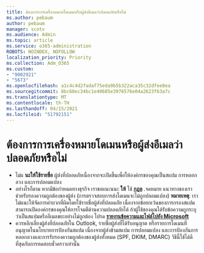 ```yaml
---
title: ต้องการการเครื่องหมายโดเมนหรือผู้ส่งอีเมลว่าปลอดภัยหรือไม่
ms.author: pebaum
author: pebaum
manager: scotv
ms.audience: Admin
ms.topic: article
ms.service: o365-administration
ROBOTS: NOINDEX, NOFOLLOW
localization_priority: Priority
ms.collection: Adm_O365
ms.custom:
- "9002921"
- "5673"
ms.openlocfilehash: a1c4c4d2fadaf75eda9b5b322aca35c32dfee8ea
ms.sourcegitcommit: 8bc60ec34bc1e40685e3976576e04a2623f63a7c
ms.translationtype: MT
ms.contentlocale: th-TH
ms.lasthandoff: 04/15/2021
ms.locfileid: "51792151"
---
```

# <a name="need-to-mark-a-domain-or-email-sender-safe"></a>ต้องการการเครื่องหมายโดเมนหรือผู้ส่งอีเมลว่าปลอดภัยหรือไม่

- ไม่แ **นะให้ใช้รายชื่อ** ผู้ส่งที่ปลอดภัยเนื่องจากจะเปิดขึ้นเพื่อให้องค์กรของคุณเป็นสแปม การหลอกลวง และการปลอมแปลง
- อย่างไรก็ตาม หากมีข้อกําหนดทางธุรกิจ เราขอแนะนนะ **ให้** ใช้ **[กฎล](https://docs.microsoft.com/microsoft-365/security/office-365-security/create-safe-sender-lists-in-office-365?view=o365-worldwide#recommended-use-mail-flow-rules)** .จดหมาย แนวทางของเราช่วยรับรองความถูกต้องของผู้ส่ง (การตรวจสอบการส่งโดเมนจะไม่ถูกปลอมแปลง) **หมายเหตุ**: เราไม่แนะให้จัดการค่าบวกที่ผิดโดยใช้รายชื่อผู้ส่งที่ปลอดภัย เนื่องจากข้อยกเว้นของการกรองสแปมสามารถเปิดองค์กรของคุณให้การโจมตีด้านความปลอดภัยได้ ถ้าผู้ใช้ของคุณได้รับข้อความถูกระบุว่าเป็นสแปมหรืออีเมลขยะอย่างไม่ถูกต้อง โปรด **[รายงานข้อความและไฟล์ไปยัง Microsoft](https://protection.office.com/reportsubmission)**
- ควรหลีกเลี่ยงผู้ส่งที่ปลอดภัยใน Outlook, รายชื่อผู้ส่งที่ได้รับอนุญาต หรือรายการโดเมนที่อนุญาตในนโยบายการป้องกันสแปม เนื่องจากผู้ส่งข้ามสแปม การปลอมแปลง และการป้องกันการหลอกลวงและการรับรองความถูกต้องของผู้ส่งทั้งหมด (SPF, DKIM, DMARC) วิธีนี้ใช้ได้ดีที่สุดกับการทดสอบชั่วคราวเท่านั้น

